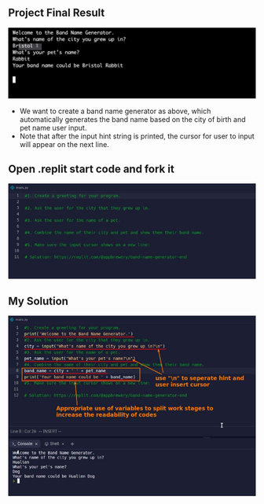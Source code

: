 ## **Project Final Result**

![Alt purpose](pic/01.jpg)

- We want to create a band name generator as above, which automatically generates the band name based on the city of birth and pet name user input.
- Note that after the input hint string is printed, the cursor for user to input will appear on the next line.

## **Open .replit start code and fork it**

![Alt .replit IDE and hints](pic/02.jpg)

## **My Solution**

![Alt solution](pic/03.jpg)
